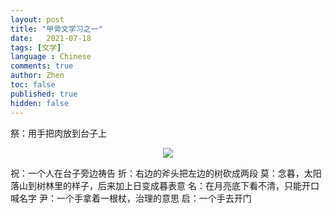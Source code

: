 ```yaml
---
layout: post
title: "甲骨文学习之一"
date:   2021-07-18
tags: [文学]
language : Chinese
comments: true
author: Zhen
toc: false
published: true
hidden: false
---
```

祭：用手把肉放到台子上
<p align="center"> <img src="{{ site.imageurl }}/甲骨文学习1.png"> </p> 
祝：一个人在台子旁边祷告
折：右边的斧头把左边的树砍成两段
莫：念暮，太阳落山到树林里的样子，后来加上日变成暮表意
名：在月亮底下看不清，只能开口喊名字
尹：一个手拿着一根杖，治理的意思
启：一个手去开门


<!--stackedit_data:
eyJoaXN0b3J5IjpbMjI3MTkxNDM4LDE1NjY3NTc4NzFdfQ==
-->